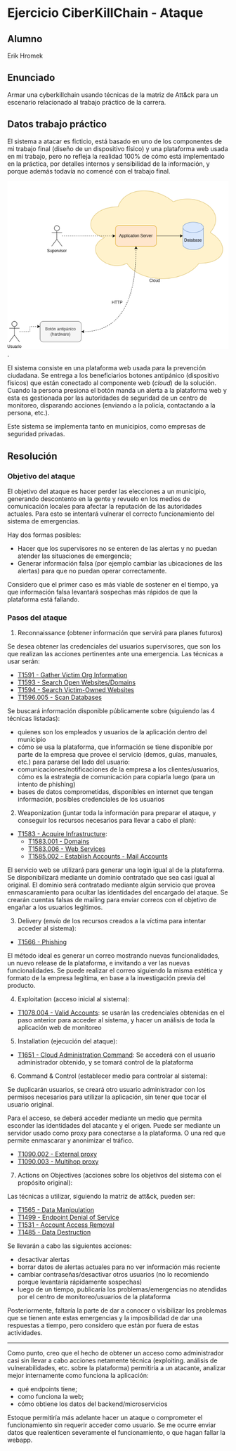 # Ejercicio CiberKillChain - Ataque

## Alumno

Erik Hromek

## Enunciado

Armar una cyberkillchain usando técnicas de la matriz de Att&ck para un escenario relacionado al trabajo práctico de la carrera.


  

## Datos trabajo práctico

El sistema a atacar es ficticio, está basado en uno de los componentes de mi trabajo final (diseño de un dispositivo físico) y una plataforma web usada en mi trabajo, pero no refleja la realidad 100% de cómo está implementado en la práctica, por detalles internos y sensibilidad de la información, y porque además todavía no comencé con el trabajo final.

![Arquitectura de la aplicación](Diagrama.png "Diagrama de la aplicación").

El sistema consiste en una plataforma web usada para la prevención ciudadana. Se entrega a los beneficiarios botones antipánico (dispositivo físicos) que están conectado al componente web (*cloud*) de la solución. Cuando la persona presiona el botón manda un alerta a la plataforma web y esta es gestionada por las autoridades de seguridad de un centro de monitoreo, disparando acciones (enviando a la policía, contactando a la persona, etc.). 

Este sistema se implementa tanto en municipios, como empresas de seguridad privadas.

## Resolución

### Objetivo del ataque
El objetivo del ataque es hacer perder las elecciones a un municipio, generando descontento en la gente y revuelo en los medios de comunicación locales para afectar la reputación de las autoridades actuales. Para esto se intentará vulnerar el correcto funcionamiento del sistema de emergencias.

Hay dos formas posibles: 

- Hacer que los supervisores no se enteren de las alertas y no puedan atender las situaciones de emergencia;
- Generar información falsa (por ejemplo cambiar las ubicaciones de las alertas) para que no puedan operar correctamente.

Considero que el primer caso es más viable de sostener en el tiempo, ya que información falsa levantará sospechas más rápidos de que la plataforma está fallando.

### Pasos del ataque

1. Reconnaissance (obtener información que servirá para planes futuros)
  
Se desea obtener las credenciales del usuarios supervisores, que son los que realizan las acciones pertinentes ante una emergencia. Las técnicas a usar serán:

- [T1591 - Gather Victim Org Information](https://attack.mitre.org/techniques/T1591/)
- [T1593 - Search Open Websites/Domains](https://attack.mitre.org/techniques/T1593)
- [T1594 - Search Victim-Owned Websites](https://attack.mitre.org/techniques/T1594)
- [T1596.005 - Scan Databases](https://attack.mitre.org/techniques/T1596/005/)

Se buscará información disponible públicamente sobre (siguiendo las 4 técnicas listadas):

- quienes son los empleados y usuarios de la aplicación dentro del municipio
- cómo se usa la plataforma, que información se tiene disponible por parte de la empresa que provee el servicio (demos, guías, manuales, etc.) para pararse del lado del usuario: 
- comunicaciones/notificaciones de la empresa a los clientes/usuarios, cómo es la estrategia de comunicación para copiarla luego (para un intento de phishing)
- bases de datos comprometidas, disponibles en internet que tengan información, posibles credenciales de los usuarios

2. Weaponization (juntar toda la información para preparar el ataque, y conseguir los recursos necesarios para llevar a cabo el plan):

- [T1583 -  Acquire Infrastructure](https://attack.mitre.org/techniques/T1583/):
   - [T1583.001 - Domains](https://attack.mitre.org/techniques/T1583/001/)
   - [T1583.006 - Web Services](https://attack.mitre.org/techniques/T1583/006/)
   - [T1585.002 - Establish Accounts - Mail Accounts](https://attack.mitre.org/techniques/T1585/002/)

El servicio web se utilizará para generar una login igual al de la plataforma. Se disponibilizará mediante un dominio contratado que sea casi igual al original. El dominio será contratado mediante algún servicio que provea enmascaramiento para ocultar las identidades del encargado del ataque. Se crearán cuentas falsas de mailing para enviar correos con el objetivo de engañar a los usuarios legítimos.

3. Delivery (envío de los recursos creados a la víctima para intentar acceder al sistema):
- [T1566 - Phishing](https://attack.mitre.org/techniques/T1566/)

El método ideal es generar un correo mostrando nuevas funcionalidades, un nuevo release de la plataforma, e invitando a ver las nuevas funcionalidades. 
Se puede realizar el correo siguiendo la misma estética y formato de la empresa legítima, en base a la investigación previa del producto.

4. Exploitation (acceso inicial al sistema):

- [T1078.004 - Valid Accounts](https://attack.mitre.org/techniques/T1078/004/): se usarán las credenciales obtenidas en el paso anterior para acceder al sistema, y hacer un análisis de toda la aplicación web de monitoreo

5. Installation (ejecución del ataque):

- [T1651 - Cloud Administration Command](https://attack.mitre.org/techniques/T1651/): Se accederá con el usuario administrador obtenido, y se tomará control de la plataforma

6. Command & Control (establecer medio para controlar al sistema):

Se duplicarán usuarios, se creará otro usuario administrador con los permisos necesarios para utilizar la aplicación, sin tener que tocar el usuario original.

Para el acceso, se deberá acceder mediante un medio que permita esconder las identidades del atacante y el origen. Puede ser mediante un servidor usado como proxy para conectarse a la plataforma. O una red que permite enmascarar y anonimizar el tráfico.

- [T1090.002 - External proxy](https://attack.mitre.org/techniques/T1090/002/ )
- [T1090.003 - Multihop proxy](https://attack.mitre.org/techniques/T1090/003/)

7. Actions on Objectives (acciones sobre los objetivos del sistema con el propósito original):

Las técnicas a utilizar, siguiendo la matriz de att&ck, pueden ser:

- [T1565 - Data Manipulation](https://attack.mitre.org/techniques/T1565/)
- [T1499 - Endpoint Denial of Service](https://attack.mitre.org/techniques/T1499/)
- [T1531 - Account Access Removal](https://attack.mitre.org/techniques/T1531/)
- [T1485 - Data Destruction](https://attack.mitre.org/techniques/T1485/)

Se llevarán a cabo las siguientes acciones:

- desactivar alertas
- borrar datos de alertas actuales para no ver información más reciente
- cambiar contraseñas/desactivar otros usuarios (no lo recomiendo porque levantaría rápidamente sospechas)
- luego de un tiempo, publicaría los problemas/emergencias no atendidas por el centro de monitoreo/usuarios de la plataforma


Posteriormente, faltaría la parte de dar a conocer o visibilizar los problemas que se tienen ante estas emergencias y la imposibilidad de dar una respuestas a tiempo, pero considero que están por fuera de estas actividades.

---

Como punto, creo que el hecho de obtener un acceso como administrador casi sin llevar a cabo acciones netamente técnica (exploiting. análisis de vulnerabilidades, etc. sobre la plataforma) permitiría a un atacante, analizar mejor internamente como funciona la aplicación:

- qué endpoints tiene;
- como funciona la web;
- cómo obtiene los datos del backend/microservicios

Estoque permitiría más adelante hacer un ataque o comprometer el funcionamiento sin requerir acceder como usuario. 
Se me ocurre enviar datos que realenticen severamente el funcionamiento, o que hagan fallar la webapp.

